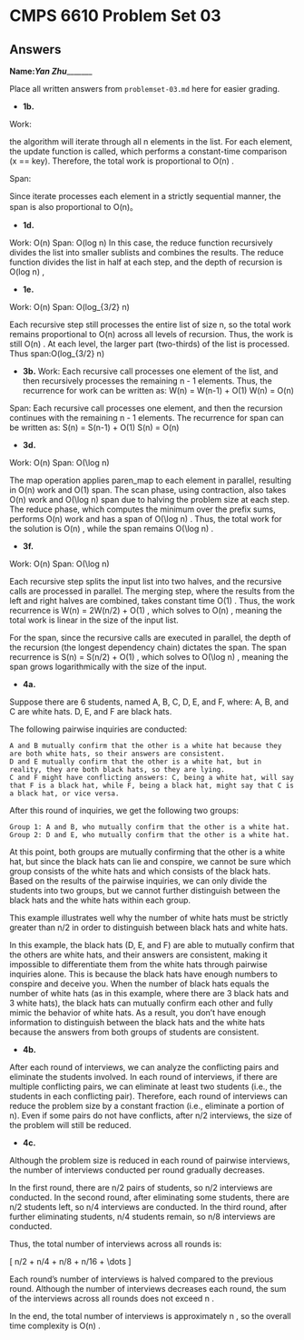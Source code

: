 # CMPS 6610 Problem Set 03
## Answers

**Name:**_________Yan Zhu________________


Place all written answers from `problemset-03.md` here for easier grading.




- **1b.**

Work:

the algorithm will iterate through all  n  elements in the list. For each element, the update function is called, which performs a constant-time comparison (x == key). Therefore, the total work is proportional to  O(n) .

Span:

 Since iterate processes each element in a strictly sequential manner, the span is also proportional to  O(n)。



- **1d.**

Work: O(n)
Span: O(log n)
In this case, the reduce function recursively divides the list into smaller sublists and combines the results.
The reduce function divides the list in half at each step, and the depth of recursion is  O(log n) ,


- **1e.**

Work:  O(n) 
Span:  O(log_{3/2} n) 

Each recursive step still processes the entire list of size n, so the total work remains proportional to  O(n)  across all levels of recursion.
Thus, the work is still  O(n) .
At each level, the larger part (two-thirds) of the list is processed. Thus span:O(log_{3/2} n) 


- **3b.**
Work:
Each recursive call processes one element of the list, and then recursively processes the remaining  n - 1  elements.
Thus, the recurrence for work can be written as:
W(n) = W(n-1) + O(1)
W(n) = O(n)

Span:
Each recursive call processes one element, and then the recursion continues with the remaining  n - 1  elements. The recurrence for span can be written as:
S(n) = S(n-1) + O(1)
S(n) = O(n)




- **3d.**

Work:  O(n) 
Span:  O(\log n) 

The map operation applies paren_map to each element in parallel, resulting in  O(n)  work and  O(1)  span. The scan phase, using contraction, also takes  O(n)  work and  O(\log n)  span due to halving the problem size at each step. The reduce phase, which computes the minimum over the prefix sums, performs  O(n)  work and has a span of  O(\log n) . Thus, the total work for the solution is  O(n) , while the span remains  O(\log n) .



- **3f.**

Work:  O(n) 
Span:  O(\log n) 

Each recursive step splits the input list into two halves, and the recursive calls are processed in parallel. The merging step, where the results from the left and right halves are combined, takes constant time  O(1) . Thus, the work recurrence is  W(n) = 2W(n/2) + O(1) , which solves to  O(n) , meaning the total work is linear in the size of the input list.

For the span, since the recursive calls are executed in parallel, the depth of the recursion (the longest dependency chain) dictates the span. The span recurrence is  S(n) = S(n/2) + O(1) , which solves to  O(\log n) , meaning the span grows logarithmically with the size of the input.


- **4a.**

Suppose there are 6 students, named A, B, C, D, E, and F, where:
A, B, and C are white hats.
D, E, and F are black hats.

The following pairwise inquiries are conducted:

	A and B mutually confirm that the other is a white hat because they are both white hats, so their answers are consistent.
	D and E mutually confirm that the other is a white hat, but in reality, they are both black hats, so they are lying.
	C and F might have conflicting answers: C, being a white hat, will say that F is a black hat, while F, being a black hat, might say that C is a black hat, or vice versa.

After this round of inquiries, we get the following two groups:

	Group 1: A and B, who mutually confirm that the other is a white hat.
	Group 2: D and E, who mutually confirm that the other is a white hat.

At this point, both groups are mutually confirming that the other is a white hat, but since the black hats can lie and conspire, we cannot be sure which group consists of the white hats and which consists of the black hats. Based on the results of the pairwise inquiries, we can only divide the students into two groups, but we cannot further distinguish between the black hats and the white hats within each group.

This example illustrates well why the number of white hats must be strictly greater than n/2 in order to distinguish between black hats and white hats.

In this example, the black hats (D, E, and F) are able to mutually confirm that the others are white hats, and their answers are consistent, making it impossible to differentiate them from the white hats through pairwise inquiries alone. This is because the black hats have enough numbers to conspire and deceive you. When the number of black hats equals the number of white hats (as in this example, where there are 3 black hats and 3 white hats), the black hats can mutually confirm each other and fully mimic the behavior of white hats. As a result, you don’t have enough information to distinguish between the black hats and the white hats because the answers from both groups of students are consistent.


- **4b.**

After each round of interviews, we can analyze the conflicting pairs and eliminate the students involved. In each round of interviews, if there are multiple conflicting pairs, we can eliminate at least two students (i.e., the students in each conflicting pair). Therefore, each round of interviews can reduce the problem size by a constant fraction (i.e., eliminate a portion of n). Even if some pairs do not have conflicts, after n/2 interviews, the size of the problem will still be reduced.



- **4c.**

Although the problem size is reduced in each round of pairwise interviews, the number of interviews conducted per round gradually decreases.

In the first round, there are  n/2  pairs of students, so  n/2  interviews are conducted.
In the second round, after eliminating some students, there are  n/2  students left, so  n/4  interviews are conducted.
In the third round, after further eliminating students,  n/4  students remain, so  n/8  interviews are conducted.

Thus, the total number of interviews across all rounds is:

\[
n/2 + n/4 + n/8 + n/16 + \dots
\]

Each round’s number of interviews is halved compared to the previous round. Although the number of interviews decreases each round, the sum of the interviews across all rounds does not exceed  n .

In the end, the total number of interviews is approximately  n , so the overall time complexity is  O(n) .


